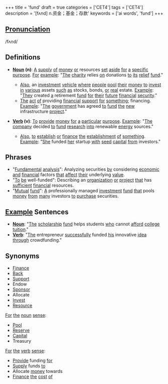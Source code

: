 +++
title = 'fund'
draft = true
categories = ['CET4']
tags = ['CET4']
description = '[fʌnd] n.资金；基金；存款'
keywords = ['ai words', 'fund']
+++

## [Pronunciation](/en/post/pronunciation/)
/fʌnd/

## Definitions
- **[Noun](/en/post/noun/) (n)**: [A](/en/post/a/) [supply](/en/post/supply/) [of](/en/post/of/) [money](/en/post/money/) [or](/en/post/or/) resources [set](/en/post/set/) [aside](/en/post/aside/) [for](/en/post/for/) [a](/en/post/a/) [specific](/en/post/specific/) [purpose](/en/post/purpose/). [For](/en/post/for/) [example](/en/post/example/): "[The](/en/post/the/) [charity](/en/post/charity/) relies [on](/en/post/on/) donations [to](/en/post/to/) [its](/en/post/its/) [relief](/en/post/relief/) [fund](/en/post/fund/)."
  - [Also](/en/post/also/), an [investment](/en/post/investment/) [vehicle](/en/post/vehicle/) [where](/en/post/where/) [people](/en/post/people/) [pool](/en/post/pool/) [their](/en/post/their/) [money](/en/post/money/) [to](/en/post/to/) [invest](/en/post/invest/) [in](/en/post/in/) [various](/en/post/various/) assets [such](/en/post/such/) [as](/en/post/as/) stocks, bonds, [or](/en/post/or/) [real](/en/post/real/) estate. [Example](/en/post/example/): "[They](/en/post/they/) created [a](/en/post/a/) retirement [fund](/en/post/fund/) [for](/en/post/for/) [their](/en/post/their/) [future](/en/post/future/) [financial](/en/post/financial/) [security](/en/post/security/)."
  - [The](/en/post/the/) [act](/en/post/act/) [of](/en/post/of/) providing [financial](/en/post/financial/) [support](/en/post/support/) [for](/en/post/for/) [something](/en/post/something/); financing. [Example](/en/post/example/): "[The](/en/post/the/) [government](/en/post/government/) has agreed [to](/en/post/to/) [fund](/en/post/fund/) [the](/en/post/the/) [new](/en/post/new/) infrastructure [project](/en/post/project/)."

- **[Verb](/en/post/verb/) (v)**: [To](/en/post/to/) [provide](/en/post/provide/) [money](/en/post/money/) [for](/en/post/for/) [a](/en/post/a/) [particular](/en/post/particular/) [purpose](/en/post/purpose/). [Example](/en/post/example/): "[The](/en/post/the/) [company](/en/post/company/) decided [to](/en/post/to/) [fund](/en/post/fund/) [research](/en/post/research/) [into](/en/post/into/) renewable [energy](/en/post/energy/) sources."
  - [Also](/en/post/also/), [to](/en/post/to/) [establish](/en/post/establish/) [or](/en/post/or/) [finance](/en/post/finance/) [the](/en/post/the/) [establishment](/en/post/establishment/) [of](/en/post/of/) [something](/en/post/something/). [Example](/en/post/example/): "[She](/en/post/she/) funded [her](/en/post/her/) startup [with](/en/post/with/) [seed](/en/post/seed/) [capital](/en/post/capital/) [from](/en/post/from/) investors."

## Phrases
- "[Fundamental](/en/post/fundamental/) [analysis](/en/post/analysis/)": Analyzing securities [by](/en/post/by/) considering [economic](/en/post/economic/) [and](/en/post/and/) [financial](/en/post/financial/) factors [that](/en/post/that/) [affect](/en/post/affect/) [their](/en/post/their/) underlying [value](/en/post/value/).
- "[To](/en/post/to/) [be](/en/post/be/) well-funded": Describing an [organization](/en/post/organization/) [or](/en/post/or/) [project](/en/post/project/) [that](/en/post/that/) has [sufficient](/en/post/sufficient/) [financial](/en/post/financial/) resources.
- "[Mutual](/en/post/mutual/) [fund](/en/post/fund/)": [A](/en/post/a/) professionally managed [investment](/en/post/investment/) [fund](/en/post/fund/) [that](/en/post/that/) pools [money](/en/post/money/) [from](/en/post/from/) [many](/en/post/many/) investors [to](/en/post/to/) [purchase](/en/post/purchase/) securities.

## [Example](/en/post/example/) Sentences
- **[Noun](/en/post/noun/)**: "[The](/en/post/the/) [scholarship](/en/post/scholarship/) [fund](/en/post/fund/) helps students [who](/en/post/who/) cannot [afford](/en/post/afford/) [college](/en/post/college/) [tuition](/en/post/tuition/)."
- **[Verb](/en/post/verb/)**: "[The](/en/post/the/) entrepreneur [successfully](/en/post/successfully/) funded [his](/en/post/his/) innovative [idea](/en/post/idea/) [through](/en/post/through/) crowdfunding."

## Synonyms
- [Finance](/en/post/finance/)
- [Back](/en/post/back/)
- [Support](/en/post/support/)
- Endow
- [Sponsor](/en/post/sponsor/)
- Allocate
- [Invest](/en/post/invest/)
- [Resource](/en/post/resource/)

[For](/en/post/for/) [the](/en/post/the/) [noun](/en/post/noun/) [sense](/en/post/sense/):
- [Pool](/en/post/pool/)
- [Reserve](/en/post/reserve/)
- [Capital](/en/post/capital/)
- Treasury

[For](/en/post/for/) [the](/en/post/the/) [verb](/en/post/verb/) [sense](/en/post/sense/):
- [Provide](/en/post/provide/) funding [for](/en/post/for/)
- [Supply](/en/post/supply/) funds [to](/en/post/to/)
- Allocate [money](/en/post/money/) towards
- [Finance](/en/post/finance/) [the](/en/post/the/) [cost](/en/post/cost/) [of](/en/post/of/)
